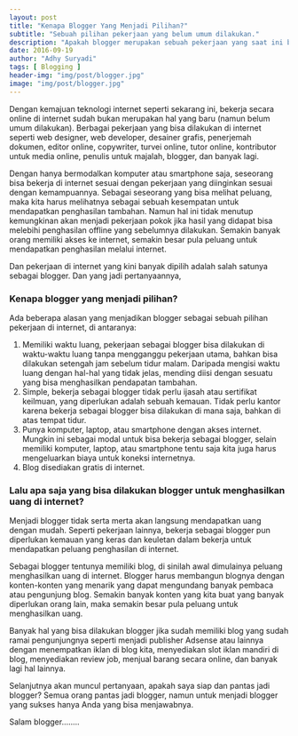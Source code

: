 ```yaml
---
layout: post
title: "Kenapa Blogger Yang Menjadi Pilihan?"
subtitle: "Sebuah pilihan pekerjaan yang belum umum dilakukan."
description: "Apakah blogger merupakan sebuah pekerjaan yang saat ini bisa menjadi sebuah pilihan? Anda adalah jawabannya."
date: 2016-09-19
author: "Adhy Suryadi"
tags: [ Blogging ]
header-img: "img/post/blogger.jpg"
image: "img/post/blogger.jpg"
---
```


Dengan kemajuan teknologi internet seperti sekarang ini, bekerja secara online di internet sudah bukan merupakan hal yang baru (namun belum umum dilakukan). Berbagai pekerjaan yang bisa dilakukan di internet seperti web designer, web developer, desainer grafis, penerjemah dokumen, editor online, copywriter, turvei online, tutor online, kontributor untuk media online, penulis untuk majalah, blogger, dan banyak lagi.

Dengan hanya bermodalkan komputer atau smartphone saja, seseorang bisa bekerja di internet sesuai dengan pekerjaan yang diinginkan sesuai dengan kemampuannya. Sebagai seseorang yang bisa melihat peluang, maka kita harus melihatnya sebagai sebuah kesempatan untuk mendapatkan penghasilan tambahan. Namun hal ini tidak menutup kemungkinan akan menjadi pekerjaan pokok jika hasil yang didapat bisa melebihi penghasilan offline yang sebelumnya dilakukan. Semakin banyak orang memiliki akses ke internet, semakin besar pula peluang untuk mendapatkan penghasilan melalui internet.

Dan pekerjaan di internet yang kini banyak dipilih adalah salah satunya sebagai blogger. Dan yang jadi pertanyaannya,

### Kenapa blogger yang menjadi pilihan?

Ada beberapa alasan yang menjadikan blogger sebagai sebuah pilihan pekerjaan di internet, di antaranya:

1. Memiliki waktu luang, pekerjaan sebagai blogger bisa dilakukan di waktu-waktu luang tanpa mengganggu pekerjaan utama, bahkan bisa dilakukan setengah jam sebelum tidur malam. Daripada mengisi waktu luang dengan hal-hal yang tidak jelas, mending diisi dengan sesuatu yang bisa menghasilkan pendapatan tambahan.
2. Simple, bekerja sebagai blogger tidak perlu ijasah atau sertifikat keilmuan, yang diperlukan adalah sebuah kemauan. Tidak perlu kantor karena bekerja sebagai blogger bisa dilakukan di mana saja, bahkan di atas tempat tidur.
3. Punya komputer, laptop, atau smartphone dengan akses internet. Mungkin ini sebagai modal untuk bisa bekerja sebagai blogger, selain memiliki komputer, laptop, atau smartphone tentu saja kita juga harus mengeluarkan biaya untuk koneksi internetnya.
4. Blog disediakan gratis di internet.

### Lalu apa saja yang bisa dilakukan blogger untuk menghasilkan uang di internet?

Menjadi blogger tidak serta merta akan langsung mendapatkan uang dengan mudah. Seperti pekerjaan lainnya, bekerja sebagai blogger pun diperlukan kemauan yang keras dan keuletan dalam bekerja untuk mendapatkan peluang penghasilan di internet.

Sebagai blogger tentunya memiliki blog, di sinilah awal dimulainya peluang menghasilkan uang di internet. Blogger harus membangun blognya dengan konten-konten yang menarik yang dapat mengundang banyak pembaca atau pengunjung blog. Semakin banyak konten yang kita buat yang banyak diperlukan orang lain, maka semakin besar pula peluang untuk menghasilkan uang.

Banyak hal yang bisa dilakukan blogger jika sudah memiliki blog yang sudah ramai pengunjungnya seperti menjadi publisher Adsense atau lainnya dengan menempatkan iklan di blog kita, menyediakan slot iklan mandiri di blog, menyediakan review job, menjual barang secara online, dan banyak lagi hal lainnya.

Selanjutnya akan muncul pertanyaan, apakah saya siap dan pantas jadi blogger? Semua orang pantas jadi blogger, namun untuk menjadi blogger yang sukses hanya Anda yang bisa menjawabnya.

Salam blogger........
